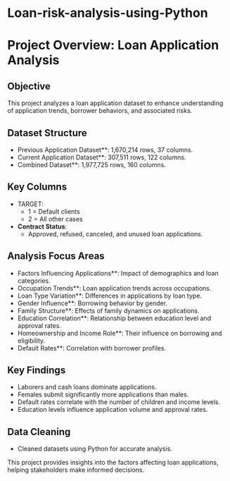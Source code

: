 # Loan-risk-analysis-using-Python

# Project Overview: Loan Application Analysis

## Objective
This project analyzes a loan application dataset to enhance understanding of application trends, borrower behaviors, and associated risks.

## Dataset Structure
- Previous Application Dataset**: 1,670,214 rows, 37 columns.
- Current Application Dataset**: 307,511 rows, 122 columns.
- Combined Dataset**: 1,977,725 rows, 160 columns.

## Key Columns
- TARGET: 
  - 1 = Default clients
  - 2 = All other cases
- **Contract Status**: 
  - Approved, refused, canceled, and unused loan applications.

## Analysis Focus Areas
- Factors Influencing Applications**: Impact of demographics and loan categories.
- Occupation Trends**: Loan application trends across occupations.
- Loan Type Variation**: Differences in applications by loan type.
- Gender Influence**: Borrowing behavior by gender.
- Family Structure**: Effects of family dynamics on applications.
- Education Correlation**: Relationship between education level and approval rates.
- Homeownership and Income Role**: Their influence on borrowing and eligibility.
- Default Rates**: Correlation with borrower profiles.

## Key Findings
- Laborers and cash loans dominate applications.
- Females submit significantly more applications than males.
- Default rates correlate with the number of children and income levels.
- Education levels influence application volume and approval rates.

## Data Cleaning
- Cleaned datasets using Python for accurate analysis.

This project provides insights into the factors affecting loan applications, helping stakeholders make informed decisions.
